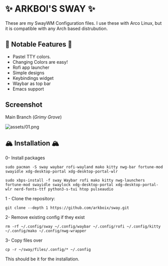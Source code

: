 <h1>✨ ARKBOI'S SWAY ✨</h1>

These are my SwayWM Configuration files. I use these with Arco Linux, but it is compatible with any Arch based distrubution.

## 🥭 Notable Features 🥭

- Pastel TTY colors.
- Changing Colors are easy!
- Rofi app launcher
- Simple designs
- Keybindings widget
- Waybar as top bar
- Emacs support

## Screenshot

Main Branch (*Grimy Grove*)

![assets/01.png](assets/01.png)


## 🏔️ Installation 🏔️

0- Install packages

``` shell
sudo pacman -S sway waybar rofi-wayland mako kitty nwg-bar fortune-mod swayidle xdg-desktop-portal xdg-desktop-portal-wlr
```
``` shell
sudo xbps-install -f sway Waybar rofi mako kitty nwg-launchers fortune-mod swayidle swaylock xdg-desktop-portal xdg-desktop-portal-wlr nerd-fonts-ttf python3-s-tui htop pulseaudio 
```

1 - Clone the repository:

``` shell
git clone --depth 1 https://github.com/arkboix/sway.git 
```
2- Remove existing config if they exist
``` shell
rm -rf ~/.config/sway ~/.config/waybar ~/.config/rofi ~/.config/kitty ~/.config/mako ~/.config/nwg-wrapper
```
3- Copy files over
``` shell
cp -r ~/sway/files/.config/* ~/.config
````

This should be it for the installation.

